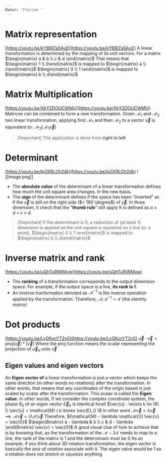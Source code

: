 ```yaml
---
Owner: "Florian "
---
```

# **Matrix representation**
[https://youtu.be/kYB8IZa5AuE](https://youtu.be/kYB8IZa5AuE)
A linear transformation is determined by the mapping of its unit vectors.
For a matrix $\begin{matrix} a & b \\ c & d \end{matrix}$
That means that
$\begin{matrix} 1 \\ 0\end{matrix}$ is mapped to $\begin{matrix} a \\ c\end{matrix}$
$\begin{matrix} 0 \\ 1 \end{matrix}$ is mapped to $\begin{matrix} b \\ d\end{matrix}$
# **Matrix Multiplication**
[https://youtu.be/XkY2DOUCWMU](https://youtu.be/XkY2DOUCWMU)
Matrices can be combined to form a new transformation. Given $\mathcal{M}_1$ and $\mathcal{M}_2$ two linear transformation, applying first $\mathcal{M}_1$ and then $\mathcal{M}_2$ to a vector $\vec{v}$ is equivalent to:
$\mathcal{M}_2 ( \mathcal{M}_1 \vec{v} )$

> [!important] The application is done from **right to left**
  
# **Determinant**
[https://youtu.be/Ip3X9LOh2dk](https://youtu.be/Ip3X9LOh2dk)
![[image.png]]
- The **absolute value** of the determinant of a linear transformation defines how much the unit square area changes. In the new basis.
- The **sign** of the determinant defines if the space has been "inverted" as if the $\vec{x}$ is still on the right side ($< 180 \degree$) of $\vec{y}$. In three dimension, it check that the "**thumb rule**" still apply
It is defined as $a \times d + c \times d$.

> [!important] If the determinant is 0, a reduction of (at least 1) dimension is applied as the unit square is squished on a line (or a point).
$\begin{matrix} 0 \\ 1 \end{matrix}$ is mapped to $\begin{matrix} b \\ d\end{matrix}$
# **Inverse matrix and rank**
[https://youtu.be/uQhTuRlWMxw](https://youtu.be/uQhTuRlWMxw)
- The **ranking** of a transformation corresponds to the output dimension space. For example, if the output space is a line, **its rank is 1**.
- An inverse tranformation denoted as $\mathcal{M}^{-1}$ is the inverse operation applied by the transformation. Therefore, $\mathcal{M} \mathcal{M}^{-1} = \mathcal{I}$ (the identity matrix)
# **Dot products**
[https://youtu.be/LyGKycYT2v0](https://youtu.be/LyGKycYT2v0)
$\vec{u} \cdot \vec{v} = proj(\vec{u}) * \lvert \vec{v} \lvert$
Where the proj function means the scalar representing the projection of $\vec{u}_0$ onto $\vec{v}$
## **Eigen values and eigen vectors**
An **Eigen vector of** a linear transformation is just a vector which keeps the same direction (in other words no rotations) after the transformation.
In other words, that means that any coordinates of the origin based is just scaled by scalar after the transformation.
This scalar is called the **Eigen value.**
In other words, if we consider the complex coordinate system, the phase $\theta_0$ of an eigen vector $\vec{E}_0$ is identical forall $\vec{u} : \exists k \in \R\ |\ \vec{u} = \mathcal{M} ( k \times \vec{E}_0 )$
In other word $\mathcal{M} \vec{v} = \lambda \vec{v} \implies \mathcal{M} \vec{v} = (\lambda \mathcal{I}) \vec{v}$
Therefore, $(\mathcal{M} - \lambda \mathcal{I}) \vec{v} = \vec{0}$
$\begin{Bmatrix} a - \lambda & b \\ c & d - \lambda \end{Bmatrix} \vec{v} = \vec{0}$
A good visual clue of how to achieve that is by knowing that, as the transformation of the $\mathcal{M} - \lambda \mathcal{I}$ needs to map to a line, the rank of the matrix is 1 and the determinant must be 0
As an example, if you think about 3D rotation transformation, the eigen vector is basically the _axis of rotation_ associate with it. The eigen value would be 1 as a rotation does not stretch or squeeze anything.